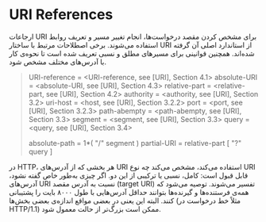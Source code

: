 # URI References

ارجاعات URI برای مشخص کردن مقصد درخواست‌ها، انجام تغییر مسیر و تعریف روابط استفاده می‌شوند.
برخی اصطلاحات مرتبط با ساختار URI از استاندارد اصلی آن گرفته شده‌اند.
همچنین قوانینی برای مسیرهای مطلق و نسبی تعریف شده است تا نحوه‌ی کار با آدرس‌های مختلف مشخص شود.

> URI-reference = <URI-reference, see [URI], Section 4.1>
> absolute-URI  = <absolute-URI, see [URI], Section 4.3>
> relative-part = <relative-part, see [URI], Section 4.2>
> authority     = <authority, see [URI], Section 3.2>
> uri-host      = <host, see [URI], Section 3.2.2>
> port          = <port, see [URI], Section 3.2.3>
> path-abempty  = <path-abempty, see [URI], Section 3.3>
> segment       = <segment, see [URI], Section 3.3>
> query         = <query, see [URI], Section 3.4>
>
> absolute-path = 1*( "/" segment )
> partial-URI   = relative-part [ "?" query ]

در HTTP، هر بخشی که از آدرس‌های URI استفاده می‌کند، مشخص می‌کند چه نوع URI قابل قبول است: کامل، نسبی یا ترکیبی از این دو.
اگر چیزی به‌طور خاص گفته نشود، آدرس‌های URI نسبت به آدرس مقصد (target URI) تفسیر می‌شوند.
توصیه می‌شود که همه‌ی فرستنده‌ها و گیرنده‌ها بتوانند حداقل آدرس‌هایی با طول ۸۰۰۰ بایت را پشتیبانی کنند.
البته این یعنی در بعضی مواقع اندازه‌ی بعضی بخش‌ها (مثلاً خط درخواست در HTTP/1.1) ممکن است بزرگ‌تر از حالت معمول شود.
